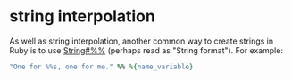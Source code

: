 # string interpolation

As well as string interpolation, another common way to create strings in Ruby is to use [String#%%](https://www.rubyguides.com/2012/01/ruby-string-formatting/) (perhaps read as "String format").
For example:

```ruby
"One for %%s, one for me." %% %{name_variable}
```
